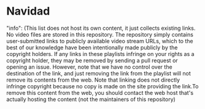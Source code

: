# Navidad



  "info": (This list does not host its own content, it just collects existing links. No video files are stored in this repository. The repository simply contains user-submitted links to publicly available video stream URLs, which to the best of our knowledge have been intentionally made publicly by the copyright holders. If any links in these playlists infringe on your rights as a copyright holder, they may be removed by sending a pull request or opening an issue. However, note that we have no control over the destination of the link, and just removing the link from the playlist will not remove its contents from the web. Note that linking does not directly infringe copyright because no copy is made on the site providing the link.To remove this content from the web, you should contact the web host that's actually hosting the content (not the maintainers of this repository)
